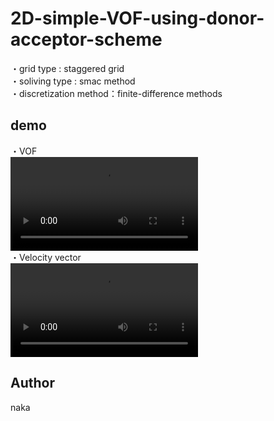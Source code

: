 # 2D-simple-VOF-using-donor-acceptor-scheme

・grid type : staggered grid  
・soliving type : smac method  
・discretization method：finite-difference methods 

## demo
・VOF  
![](img/vof.mp4)  
・Velocity vector   
![](img/velvec.mp4)  

## Author
naka
